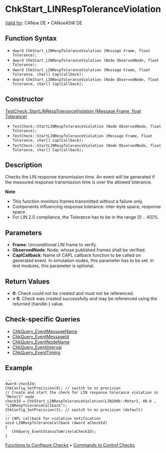 # ChkStart_LINRespToleranceViolation

[Valid for](../../../Shared/FeatureAvailability.md): CANoe DE • CANoe4SW DE

## Function Syntax

- `dword ChkStart_LINRespToleranceViolation (Message Frame, float Tolerance);`
- `dword ChkStart_LINRespToleranceViolation (Node ObservedNode, float Tolerance);`
- `dword ChkStart_LINRespToleranceViolation (Message Frame, float Tolerance, char[] CaplCallback);`
- `dword ChkStart_LINRespToleranceViolation (Node ObservedNode, float Tolerance, char[] CaplCallback);`

## Constructor

[TestCheck::StartLINRespToleranceViolation (Message Frame, float Tolerance)](../../../Shared/CAPL/General/ClassesAndObjects.md)
- `TestCheck::StartLINRespToleranceViolation (Node ObservedNode, float Tolerance);`
- `TestCheck::StartLINRespToleranceViolation (Message Frame, float Tolerance, char[] CaplCallback);`
- `TestCheck::StartLINRespToleranceViolation (Node ObservedNode, float Tolerance, char[] CaplCallback);`

## Description

Checks the LIN response transmission time. An event will be generated if the measured response transmission time is over the allowed tolerance.

**Note**
- This function monitors frames transmitted without a failure only.
- Components influencing response tolerance: inter-byte space, response space.
- For LIN 2.0 compliance, the Tolerance has to be in the range [0 .. 40]%.

## Parameters

- **Frame**: Unconditional LIN frame to verify.
- **ObservedNode**: Node, whose published frames shall be verified.
- **CaplCallback**: Name of CAPL callback function to be called on generated event. In simulation nodes, this parameter has to be set. In test modules, this parameter is optional.

## Return Values

- **0**: Check could not be created and must not be referenced.
- **\> 0**: Check was created successfully and may be referenced using the returned (handle-) value.

## Check-specific Queries

- [ChkQuery_EventMessageName](CAPLfunctionChkQueryEventMessageName.md)
- [ChkQuery_EventMessageId](CAPLfunctionChkQueryEventMessageId.md)
- [ChkQuery_EventNodeName](CAPLfunctionChkQueryEventNodeName.md)
- [ChkQuery_EventInterval](CAPLfunctionChkQueryEventInterval.md)
- [ChkQuery_EventTiming](CAPLfunctionChkQueryEventTiming.md)

## Example

```plaintext
...
dword checkId;
ChkConfig_SetPrecision(9); // switch to ns precision
// Create and start the check for LIN response tolerance violation in "Motor1" node
checkId = ChkStart_LINRespToleranceViolation(LIN20db::Motor1, 40.0 , "LINRespToleranceCallback");
ChkConfig_SetPrecision(3); // switch to ms precision (default)
...
// CAPL callback for violation notification
void LINRespToleranceCallback (dword aCheckId)
{
   ChkQuery_EventStatusToWrite(aCheckId);
}
```

[Functions to Configure Checks](../CAPLfunctionsTSLConfigurationFunctions.md) • [Commands to Control Checks](../CAPLfunctionsTSLCheckControlCommands.md)
